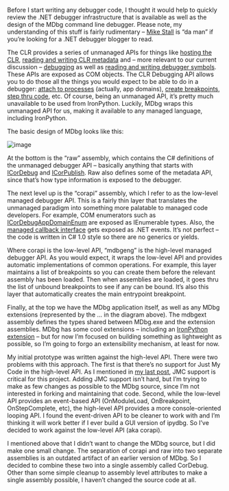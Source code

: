 Before I start writing any debugger code, I thought it would help to
quickly review the .NET debugger infrastructure that is available as
well as the design of the MDbg command line debugger. Please note, my
understanding of this stuff is fairly rudimentary – [Mike
Stall](http://blogs.msdn.com/jmstall/default.aspx) is “da man” if you’re
looking for a .NET debugger blogger to read.

The CLR provides a series of unmanaged APIs for things like [hosting the
CLR](http://msdn.microsoft.com/en-us/library/ms404385.aspx), [reading
and writing CLR
metadata](http://msdn.microsoft.com/en-us/library/ms404384.aspx) and –
more relevant to our current discussion –
[debugging](http://msdn.microsoft.com/en-us/library/ms404520.aspx) as
well as [reading and writing debugger
symbols](http://msdn.microsoft.com/en-us/library/ms404519.aspx). These
APIs are exposed as COM objects. The CLR Debugging API allows you to do
those all the things you would expect to be able to do in a debugger:
[attach to
processes](http://msdn.microsoft.com/en-us/library/ms230107.aspx)
(actually, app domains), [create
breakpoints](http://msdn.microsoft.com/en-us/library/ms233573.aspx),
[step thru code](http://msdn.microsoft.com/en-us/library/ms233136.aspx),
etc. Of course, being an unmanaged API, it’s pretty much unavailable to
be used from IronPython. Luckily, MDbg wraps this unmanaged API for us,
making it available to any managed language, including IronPython.

The basic design of MDbg looks like this:

![image](http://hawkblogstorage.blob.core.windows.net/blog-content?20090227-1533-writing-an-ironpython-debugger-mdbg-101/mdbg_layers.png)

At the bottom is the “raw” assembly, which contains the C\# definitions
of the unmanaged debugger API – basically anything that starts with
[ICorDebug](http://msdn.microsoft.com/en-us/library/ms230588.aspx) and
[ICorPublish](http://msdn.microsoft.com/en-us/library/ms231592.aspx).
Raw also defines some of the metadata API, since that’s how type
information is exposed to the debugger.

The next level up is the “corapi” assembly, which I refer to as the
low-level managed debugger API. This is a fairly thin layer that
translates the unmanaged paradigm into something more palatable to
managed code developers. For example, COM enumerators such as
[ICorDebugAppDomainEnum](http://msdn.microsoft.com/en-us/library/ms233115.aspx)
are exposed as IEnumerable types. Also, the [managed callback
interface](http://msdn.microsoft.com/en-us/library/ms232496.aspx) gets
exposed as .NET events. It’s not perfect – the code is written in C\#
1.0 style so there are no generics or yields.

Where corapi is the low-level API, “mdbgeng” is the high-level managed
debugger API. As you would expect, it wraps the low-level API and
provides automatic implementations of common operations. For example,
this layer maintains a list of breakpoints so you can create them before
the relevant assembly has been loaded. Then when assemblies are loaded,
it goes thru the list of unbound breakpoints to see if any can be bound.
It’s also this layer that automatically creates the main entrypoint
breakpoint.

Finally, at the top we have the MDbg application itself, as well as any
MDbg extensions (represented by the … in the diagram above). The mdbgext
assembly defines the types shared between MDbg.exe and the extension
assemblies. MDbg has some cool extensions – including an [IronPython
extension](http://blogs.msdn.com/jmstall/archive/2005/08/31/Mdbg_Python_ext.aspx)
– but for now I’m focused on building something as lightweight as
possible, so I’m going to forgo an extensibility mechanism, at least for
now.

My initial prototype was written against the high-level API. There were
two problems with this approach. The first is that there’s no support
for Just My Code in the high-level API. As I mentioned in [my last
post](http://devhawk.net/2009/02/27/writing-an-ironpython-debugger-introduction/),
JMC support is critical for this project. Adding JMC support isn’t hard,
but I’m trying to make as few changes as possible to the MDbg source,
since I’m not interested in forking and maintaining that code. Second,
while the low-level API provides an event-based API (OnModuleLoad,
OnBreakpoint, OnStepComplete, etc), the high-level API provides a more
console-oriented looping API. I found the event-driven API to be cleaner
to work with and I’m thinking it will work better if I ever build a GUI
version of ipydbg. So I’ve decided to work against the low-level API
(aka corapi).

I mentioned above that I didn’t want to change the MDbg source, but I
did make one small change. The separation of corapi and raw into two
separate assemblies is an outdated artifact of an earlier version of
MDbg. So I decided to combine these two into a single assembly called
CorDebug. Other than some simple cleanup to assembly level attributes to
make a single assembly possible, I haven’t changed the source code at
all.
